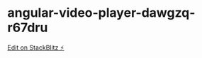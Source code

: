 # angular-video-player-dawgzq-r67dru

[Edit on StackBlitz ⚡️](https://stackblitz.com/edit/angular-video-player-dawgzq-r67dru)